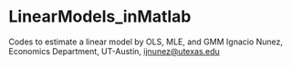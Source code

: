 # LinearModels_inMatlab
Codes to estimate a linear model by OLS, MLE, and GMM
Ignacio Nunez, Economics Department, UT-Austin, ijnunez@utexas.edu
